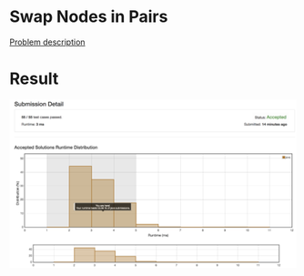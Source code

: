 # Swap Nodes in Pairs

[Problem description](https://leetcode.com/problems/swap-nodes-in-pairs/description)

# Result

![result](result.png)
